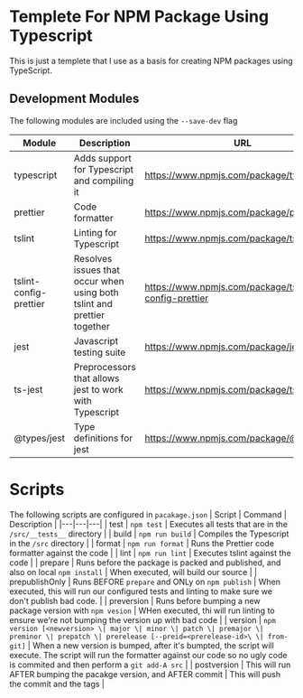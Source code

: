 # Templete For NPM Package Using Typescript
This is just a templete that I use as a basis for creating NPM packages using TypeScript.

## Development Modules
The following modules are included using the `--save-dev` flag

| Module | Description | URL |
|---|---|---|
| typescript| Adds support for Typescript and compiling it | https://www.npmjs.com/package/typescript |
| prettier | Code formatter | https://www.npmjs.com/package/prettier | 
| tslint | Linting for Typescript | https://www.npmjs.com/package/tslint |
| tslint-config-prettier | Resolves issues that occur when using both tslint and prettier together | https://www.npmjs.com/package/tslint-config-prettier |
| jest | Javascript testing suite | https://www.npmjs.com/package/jest |
| ts-jest | Preprocessors that allows jest to work with Typescript | https://www.npmjs.com/package/ts-jest |
| @types/jest | Type definitions for jest | https://www.npmjs.com/package/@types/jest |

# Scripts
The following scripts are configured in `pacakage.json`
| Script | Command | Description |
|---|---|---|
| test | `npm test` | Executes all tests that are in the `/src/__tests__` directory |
| build | `npm run build` | Compiles the Typescript in the `/src` directory |
| format | `npm run format` | Runs the Prettier code formatter against the code |
| lint | `npm run lint` | Executes tslint against the code |
| prepare | Runs before the package is packed and published, and also on local `npm install`  | When executed, will build our source |
| prepublishOnly | Runs BEFORE `prepare` and ONLy on `npm publish` | When executed, this will run our configured tests and linting to make sure we don't publish bad code. |
| preversion | Runs before bumping a new package version with `npm vesion` | WHen executed, thi will run linting to ensure we're not bumping the version up with bad code |
| version | `npm version [<newversion> \| major \| minor \| patch \| premajor \| preminor \| prepatch \| prerelease [--preid=<prerelease-id>\ \| from-git]` | When a new version is bumped, after it's bumpted, the script will execute. The script will run the formatter against our code so no ugly code is commited and then perform a `git add-A src` |
| postversion | This will run AFTER bumping the pacakge version, and AFTER commit | This will push the commit and the tags |



